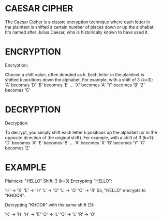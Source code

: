 # CAESAR CIPHER
The Caesar Cipher is a classic encryption technique where each letter in the plaintext is shifted a certain number of places down or up the alphabet.
It's named after Julius Caesar, who is historically known to have used it.

# ENCRYPTION
Encryption:

Choose a shift value, often denoted as k.
Each letter in the plaintext is shifted k positions down the alphabet.
For example, with a shift of 3 (k=3):
'A' becomes 'D'
'B' becomes 'E'
...
'X' becomes 'A'
'Y' becomes 'B'
'Z' becomes 'C'

# DECRYPTION
Decryption:

To decrypt, you simply shift each letter k positions up the alphabet (or in the opposite direction of the original shift).
For example, with a shift of 3 (k=3):
'D' becomes 'A'
'E' becomes 'B'
...
'A' becomes 'X'
'B' becomes 'Y'
'C' becomes 'Z'

# EXAMPLE

Plaintext: "HELLO"
Shift: 3 (k=3)
Encrypting "HELLO":

'H' -> 'K'
'E' -> 'H'
'L' -> 'O'
'L' -> 'O'
'O' -> 'R'
So, "HELLO" encrypts to "KHOOR".

Decrypting "KHOOR" with the same shift (3):

'K' -> 'H'
'H' -> 'E'
'O' -> 'L'
'O' -> 'L'
'R' -> 'O'
